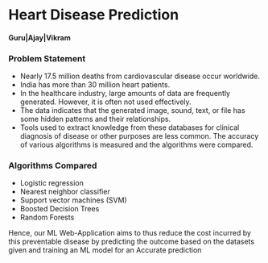 <h1> Heart Disease Prediction </h1>
<h4> Guru|Ajay|Vikram </h4>
<p>
  <h3> Problem Statement </h3>
  <ul>
    <li>Nearly 17.5 million deaths from cardiovascular disease occur worldwide.</li> 
    <li>India has more than 30 million heart patients.</li>
<li>In the healthcare industry, large amounts of data are frequently generated. However, it is often not used effectively. </li>
<li>The data indicates that the generated image, sound, text, or file has some hidden patterns and their relationships.</li> 
<li>Tools used to extract knowledge from these databases for clinical diagnosis of disease or other purposes are less common. The accuracy of various algorithms is measured and the algorithms were compared. </li>
    </ul>
  <h3> Algorithms Compared </h3>
  <ul>
  <li>Logistic regression</li>
<li>Nearest neighbor classifier</li>
<li>Support vector machines (SVM)</li>
<li>Boosted Decision Trees</li>
<li>Random Forests</li>

  </ul>
    Hence, our ML Web-Application aims to thus reduce the cost incurred by this preventable disease by predicting the outcome based on the datasets given and training an ML model for an Accurate prediction
</p>
